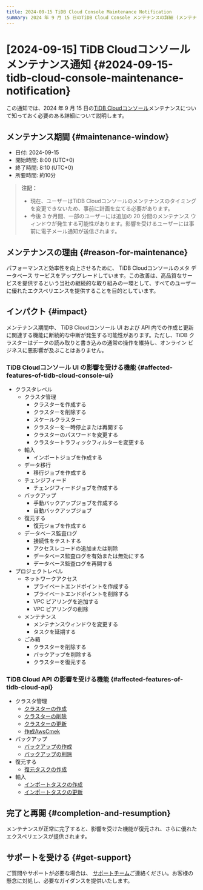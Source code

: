 ```yaml
---
title: 2024-09-15 TiDB Cloud Console Maintenance Notification
summary: 2024 年 9 月 15 日のTiDB Cloud Console メンテナンスの詳細 (メンテナンス ウィンドウ、理由、影響など) について説明します。
---
```


# [2024-09-15] TiDB Cloudコンソールメンテナンス通知 {#2024-09-15-tidb-cloud-console-maintenance-notification}

この通知では、2024 年 9 月 15 日の[TiDB Cloudコンソール](https://tidbcloud.com/)メンテナンスについて知っておく必要のある詳細について説明します。

## メンテナンス期間 {#maintenance-window}

-   日付: 2024-09-15
-   開始時間: 8:00 (UTC+0)
-   終了時間: 8:10 (UTC+0)
-   所要時間: 約10分

> **注記：**
>
> -   現在、ユーザーはTiDB Cloudコンソールのメンテナンスのタイミングを変更できないため、事前に計画を立てる必要があります。
> -   今後 3 か月間、一部のユーザーには追加の 20 分間のメンテナンス ウィンドウが発生する可能性があります。影響を受けるユーザーには事前に電子メール通知が送信されます。

## メンテナンスの理由 {#reason-for-maintenance}

パフォーマンスと効率性を向上させるために、 TiDB Cloudコンソールのメタ データベース サービスをアップグレードしています。この改善は、高品質なサービスを提供するという当社の継続的な取り組みの一環として、すべてのユーザーに優れたエクスペリエンスを提供することを目的としています。

## インパクト {#impact}

メンテナンス期間中、 TiDB Cloudコンソール UI および API 内での作成と更新に関連する機能に断続的な中断が発生する可能性があります。ただし、TiDB クラスターはデータの読み取りと書き込みの通常の操作を維持し、オンライン ビジネスに悪影響が及ぶことはありません。

### TiDB Cloudコンソール UI の影響を受ける機能 {#affected-features-of-tidb-cloud-console-ui}

-   クラスタレベル
    -   クラスタ管理
        -   クラスターを作成する
        -   クラスターを削除する
        -   スケールクラスター
        -   クラスターを一時停止または再開する
        -   クラスターのパスワードを変更する
        -   クラスタートラフィックフィルターを変更する
    -   輸入
        -   インポートジョブを作成する
    -   データ移行
        -   移行ジョブを作成する
    -   チェンジフィード
        -   チェンジフィードジョブを作成する
    -   バックアップ
        -   手動バックアップジョブを作成する
        -   自動バックアップジョブ
    -   復元する
        -   復元ジョブを作成する
    -   データベース監査ログ
        -   接続性をテストする
        -   アクセスレコードの追加または削除
        -   データベース監査ログを有効または無効にする
        -   データベース監査ログを再開する
-   プロジェクトレベル
    -   ネットワークアクセス
        -   プライベートエンドポイントを作成する
        -   プライベートエンドポイントを削除する
        -   VPC ピアリングを追加する
        -   VPC ピアリングの削除
    -   メンテナンス
        -   メンテナンスウィンドウを変更する
        -   タスクを延期する
    -   ごみ箱
        -   クラスターを削除する
        -   バックアップを削除する
        -   クラスターを復元する

### TiDB Cloud API の影響を受ける機能 {#affected-features-of-tidb-cloud-api}

-   クラスタ管理
    -   [クラスターの作成](https://docs.pingcap.com/tidbcloud/api/v1beta#tag/Cluster/operation/CreateCluster)
    -   [クラスターの削除](https://docs.pingcap.com/tidbcloud/api/v1beta#tag/Cluster/operation/DeleteCluster)
    -   [クラスターの更新](https://docs.pingcap.com/tidbcloud/api/v1beta#tag/Cluster/operation/UpdateCluster)
    -   [作成AwsCmek](https://docs.pingcap.com/tidbcloud/api/v1beta#tag/Cluster/operation/CreateAwsCmek)
-   バックアップ
    -   [バックアップの作成](https://docs.pingcap.com/tidbcloud/api/v1beta#tag/Backup/operation/CreateBackup)
    -   [バックアップの削除](https://docs.pingcap.com/tidbcloud/api/v1beta#tag/Backup/operation/DeleteBackup)
-   復元する
    -   [復元タスクの作成](https://docs.pingcap.com/tidbcloud/api/v1beta#tag/Restore/operation/CreateRestoreTask)
-   輸入
    -   [インポートタスクの作成](https://docs.pingcap.com/tidbcloud/api/v1beta#tag/Import/operation/CreateImportTask)
    -   [インポートタスクの更新](https://docs.pingcap.com/tidbcloud/api/v1beta#tag/Import/operation/UpdateImportTask)

## 完了と再開 {#completion-and-resumption}

メンテナンスが正常に完了すると、影響を受けた機能が復元され、さらに優れたエクスペリエンスが提供されます。

## サポートを受ける {#get-support}

ご質問やサポートが必要な場合は、 [サポートチーム](/tidb-cloud/tidb-cloud-support.md)ご連絡ください。お客様の懸念に対処し、必要なガイダンスを提供いたします。
